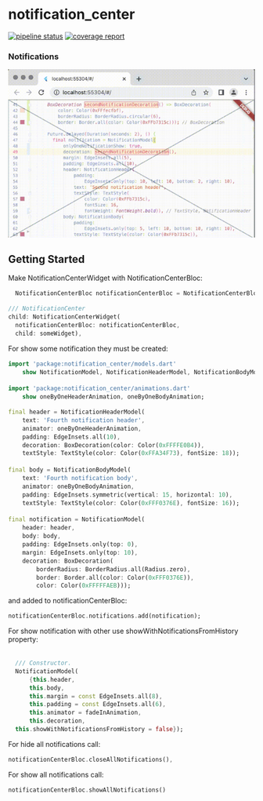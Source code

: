 # notification_center

[![pipeline status](https://gitlab.com/Rasarts/notification_center/badges/master/pipeline.svg)](https://gitlab.com/Rasarts/notification_center/commits/master) [![coverage report](https://gitlab.com/Rasarts/notification_center/badges/master/coverage.svg)](https://gitlab.com/Rasarts/notification_center/commits/master)

### Notifications 
![Notifications preview gif](/preview/preview.gif)

## Getting Started


Make NotificationCenterWidget with NotificationCenterBloc:

```dart
  NotificationCenterBloc notificationCenterBloc = NotificationCenterBloc();
```

```dart
/// NotificationCenter
child: NotificationCenterWidget(
  notificationCenterBloc: notificationCenterBloc,
  child: someWidget),
```

For show some notification they must be created:

```dart
import 'package:notification_center/models.dart'
    show NotificationModel, NotificationHeaderModel, NotificationBodyModel;

import 'package:notification_center/animations.dart'
    show oneByOneHeaderAnimation, oneByOneBodyAnimation;
```

```dart
final header = NotificationHeaderModel(
    text: 'Fourth notification header',
    animator: oneByOneHeaderAnimation,
    padding: EdgeInsets.all(10),
    decoration: BoxDecoration(color: Color(0xFFFFE0B4)),
    textStyle: TextStyle(color: Color(0xFFA34F73), fontSize: 18));

final body = NotificationBodyModel(
    text: 'Fourth notification body',
    animator: oneByOneBodyAnimation,
    padding: EdgeInsets.symmetric(vertical: 15, horizontal: 10),
    textStyle: TextStyle(color: Color(0xFFF0376E), fontSize: 16));

final notification = NotificationModel(
    header: header,
    body: body,
    padding: EdgeInsets.only(top: 0),
    margin: EdgeInsets.only(top: 10),
    decoration: BoxDecoration(
        borderRadius: BorderRadius.all(Radius.zero),
        border: Border.all(color: Color(0xFFF0376E)),
        color: Color(0xFFFFFAEB)));
```

and added to notificationCenterBloc:
``` dart
notificationCenterBloc.notifications.add(notification);
```

For show notification with other use showWithNotificationsFromHistory property:
``` dart

  /// Constructor.
  NotificationModel(
      {this.header,
      this.body,
      this.margin = const EdgeInsets.all(8),
      this.padding = const EdgeInsets.all(6),
      this.animator = fadeInAnimation,
      this.decoration,
  this.showWithNotificationsFromHistory = false});
```


For hide all notifications call:
```dart
notificationCenterBloc.closeAllNotifications(),
```

For show all notifications call:
```dart
notificationCenterBloc.showAllNotifications()
```
